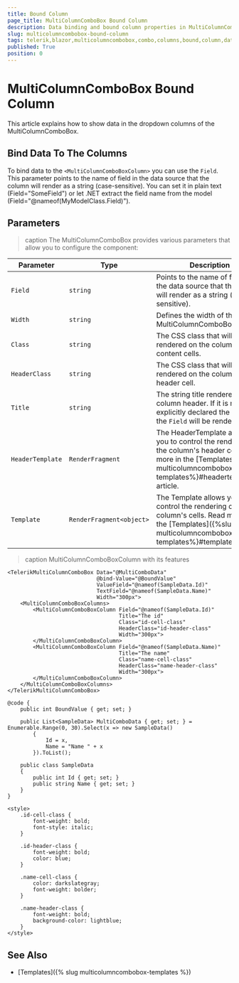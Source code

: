 ```yaml
---
title: Bound Column
page_title: MultiColumnComboBox Bound Column
description: Data binding and bound column properties in MultiColumnComboBox for Blazor.
slug: multicolumncombobox-bound-column
tags: telerik,blazor,multicolumncombobox,combo,columns,bound,column,databind
published: True
position: 0
---
```


# MultiColumnComboBox Bound Column

This article explains how to show data in the dropdown columns of the MultiColumnComboBox.

## Bind Data To The Columns

To bind data to the `<MultiColumnComboBoxColumn>` you can use the `Field`. This parameter points to the name of field in the data source that the column will render as a string (case-sensitive). You can set it in plain text (Field="SomeField") or let .NET extract the field name from the model (Field="@nameof(MyModelClass.Field)").

## Parameters

>caption The MultiColumnComboBox provides various parameters that allow you to configure the component:

<style>
    article style + table {
        table-layout: auto;
        word-break: normal;
    }
</style>
| Parameter      | Type | Description
| ----------- | ----------- | -----------|
| `Field` | `string` | Points to the name of field in the data source that the column will render as a string (case-sensitive). |
| `Width` | `string` | Defines the width of the MultiColumnComboBoxColumn. |
| `Class` | `string` | The CSS class that will be rendered on the column's content cells. |
| `HeaderClass` | `string` | The CSS class that will be rendered on the column's header cell. |
| `Title` | `string` | The string title rendered in the column header. If it is not explicitly declared the value of the `Field` will be rendered. |
| `HeaderTemplate` | `RenderFragment` | The HeaderTemplate allows you to control the rendering of the column's header cell. Read more in the [Templates]({%slug multicolumncombobox-templates%}#headertemplate) article. |
| `Template` | `RenderFragment<object>` | The Template allows you to control the rendering of the column's cells. Read more in the [Templates]({%slug multicolumncombobox-templates%}#template) article. |

>caption MultiColumnComboBoxColumn with its features

````CSHTML
<TelerikMultiColumnComboBox Data="@MultiComboData"
                            @bind-Value="@BoundValue"
                            ValueField="@nameof(SampleData.Id)"
                            TextField="@nameof(SampleData.Name)"
                            Width="300px">
    <MultiColumnComboBoxColumns>
        <MultiColumnComboBoxColumn Field="@nameof(SampleData.Id)"
                                   Title="The id"
                                   Class="id-cell-class"
                                   HeaderClass="id-header-class"
                                   Width="300px">
        </MultiColumnComboBoxColumn>
        <MultiColumnComboBoxColumn Field="@nameof(SampleData.Name)"
                                   Title="The name"
                                   Class="name-cell-class"
                                   HeaderClass="name-header-class"
                                   Width="300px">
        </MultiColumnComboBoxColumn>
    </MultiColumnComboBoxColumns>
</TelerikMultiColumnComboBox>

@code {
    public int BoundValue { get; set; }

    public List<SampleData> MultiComboData { get; set; } = Enumerable.Range(0, 30).Select(x => new SampleData()
        {
            Id = x,
            Name = "Name " + x
        }).ToList();

    public class SampleData
    {
        public int Id { get; set; }
        public string Name { get; set; }
    }
}

<style>
    .id-cell-class {
        font-weight: bold;
        font-style: italic;
    }

    .id-header-class {
        font-weight: bold;
        color: blue;
    }

    .name-cell-class {
        color: darkslategray;
        font-weight: bolder;
    }

    .name-header-class {
        font-weight: bold;
        background-color: lightblue;
    }
</style>
````


## See Also

  * [Templates]({% slug multicolumncombobox-templates %})